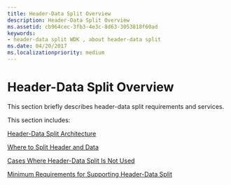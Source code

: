 ```yaml
---
title: Header-Data Split Overview
description: Header-Data Split Overview
ms.assetid: cb964cec-3fb3-4e3c-8d63-3053818f60ad
keywords:
- header-data split WDK , about header-data split
ms.date: 04/20/2017
ms.localizationpriority: medium
---
```


# Header-Data Split Overview





This section briefly describes header-data split requirements and services.

This section includes:

[Header-Data Split Architecture](header-data-split-architecture.md)

[Where to Split Header and Data](where-to-split-header-and-data.md)

[Cases Where Header-Data Split Is Not Used](cases-where-header-data-split-is-not-used.md)

[Minimum Requirements for Supporting Header-Data Split](minimum-requirements-for-supporting-header-data-split.md)

 

 





